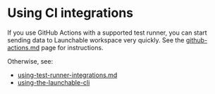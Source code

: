 # Using CI integrations

If you use GitHub Actions with a supported test runner, you can start sending data to Launchable workspace very quickly. See the [github-actions.md](../../resources/ci-tool-integrations/github-actions.md "mention") page for instructions.

Otherwise, see:

* [using-test-runner-integrations.md](../using-test-runner-integrations.md "mention")
* [using-the-launchable-cli](../using-the-launchable-cli/ "mention")
